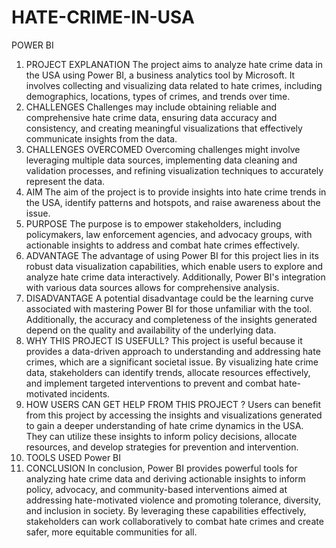 # HATE-CRIME-IN-USA
POWER BI

1.	PROJECT EXPLANATION
The project aims to analyze hate crime data in the USA using Power BI, a business analytics tool by Microsoft. It involves collecting and visualizing data related to hate crimes, including demographics, locations, types of crimes, and trends over time.
2.	CHALLENGES
Challenges may include obtaining reliable and comprehensive hate crime data, ensuring data accuracy and consistency, and creating meaningful visualizations that effectively communicate insights from the data.
3.	CHALLENGES OVERCOMED
Overcoming challenges might involve leveraging multiple data sources, implementing data cleaning and validation processes, and refining visualization techniques to accurately represent the data.
4.	AIM 
The aim of the project is to provide insights into hate crime trends in the USA, identify patterns and hotspots, and raise awareness about the issue.
5.	PURPOSE 
The purpose is to empower stakeholders, including policymakers, law enforcement agencies, and advocacy groups, with actionable insights to address and combat hate crimes effectively.
6.	ADVANTAGE
The advantage of using Power BI for this project lies in its robust data visualization capabilities, which enable users to explore and analyze hate crime data interactively. Additionally, Power BI's integration with various data sources allows for comprehensive analysis.
7.	DISADVANTAGE
A potential disadvantage could be the learning curve associated with mastering Power BI for those unfamiliar with the tool. Additionally, the accuracy and completeness of the insights generated depend on the quality and availability of the underlying data.
8.	WHY THIS PROJECT IS USEFULL?
This project is useful because it provides a data-driven approach to understanding and addressing hate crimes, which are a significant societal issue. By visualizing hate crime data, stakeholders can identify trends, allocate resources effectively, and implement targeted interventions to prevent and combat hate-motivated incidents.
9.	HOW USERS CAN GET HELP FROM THIS PROJECT ?
Users can benefit from this project by accessing the insights and visualizations generated to gain a deeper understanding of hate crime dynamics in the USA. They can utilize these insights to inform policy decisions, allocate resources, and develop strategies for prevention and intervention.
10.	TOOLS USED
Power BI
11.	CONCLUSION 
In conclusion, Power BI provides powerful tools for analyzing hate crime data and deriving actionable insights to inform policy, advocacy, and community-based interventions aimed at addressing hate-motivated violence and promoting tolerance, diversity, and inclusion in society. By leveraging these capabilities effectively, stakeholders can work collaboratively to combat hate crimes and create safer, more equitable communities for all.
